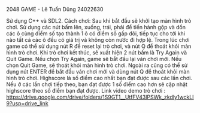 2048 GAME - Lê Tuấn Dũng 24022630

Sử dụng C++ và SDL2. 
Cách chơi: Sau khi bắt đầu sẽ khởi tạo màn hình trò chơi. Sử dụng các nút bấm lên, xuống, trái, phải để tiến hành gộp và dồn các ô cùng điểm số tạo thành 1 ô có điểm số gấp đôi, tiếp tục cho tới khi nào tất cả các ô đều có giá trị và không còn nước đi hợp lệ. Trong lúc chơi game có thể sử dụng nút R để reset lại trò chơi, và nút Q để thoát khỏi màn hình trò chơi. Khi trò chơi kết thúc, sẽ xuất hiện 2 nút bấm là Try Again và Quit Game. Nếu chọn Try Again, game sẽ bắt đầu lại ván chơi mới. Nếu chọn Quit Game, sẽ thoát khỏi màn hình trò chơi. Ngoài ra cũng có thể sử dụng nút ENTER để bắt đầu ván chơi mới và dùng nút Q để thoát khỏi màn hình trò chơi.
Highscore là số điểm cao nhất bạn đạt được sau các lần chơi. Nếu ở các lần chơi tiếp theo, bạn đạt được 1 số điểm cao hơn sẽ cập nhật highscore theo số điểm bạn đạt được.
Link video demo trò chơi : https://drive.google.com/drive/folders/1S9GT1__UtfFV43lPSWk_zkdly1wckLI9?usp=drive_link

